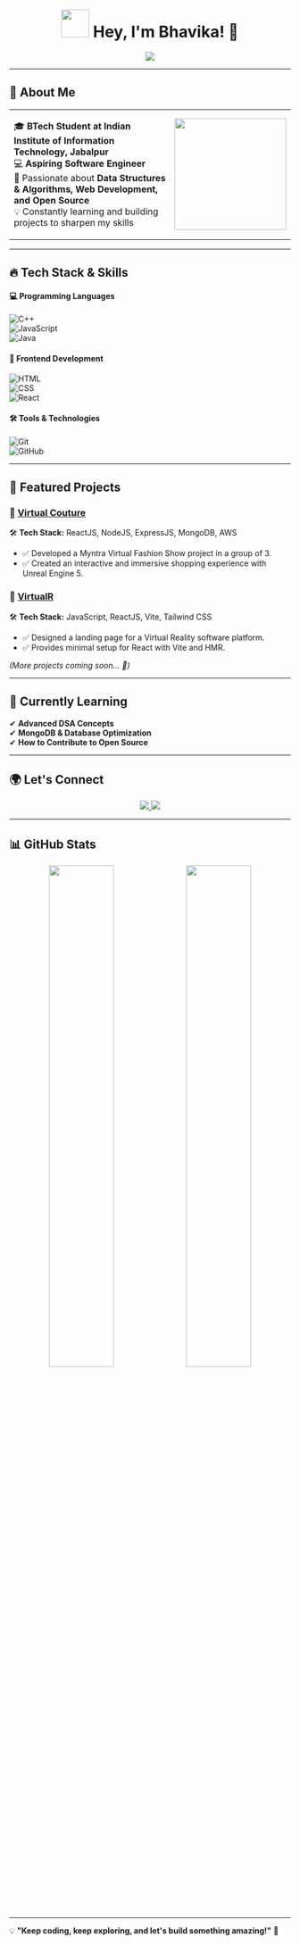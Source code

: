 <h1 align="center">  
  <img src="https://media1.giphy.com/media/v1.Y2lkPTc5MGI3NjExZnloa293cHlydTczc2VvM3J3bWVncDM3a2l3OWM4NHNybjNoN2M3eSZlcD12MV9pbnRlcm5hbF9naWZfYnlfaWQmY3Q9Zw/BferOKonYOspm28AiB/giphy.gif" width="50">  
  Hey, I'm Bhavika! 👋  
</h1>  

<p align="center">  
  <img src="https://readme-typing-svg.herokuapp.com?font=Fira+Code&pause=1000&color=F75C7E&width=435&lines=Aspiring+Software+Developer;Passionate+about+Web+Development+%26+DSA;Open+Source+Enthusiast+%7C+Tech+Explorer" />  
</p>  

---  

## 🚀 About Me

<table><tr>
<td>

🎓 **BTech Student at Indian Institute of Information Technology, Jabalpur**  
💻 **Aspiring Software Engineer**  
🌱 Passionate about **Data Structures & Algorithms, Web Development, and Open Source**  
💡 Constantly learning and building projects to sharpen my skills  

</td>
<td>
  <img src="https://media1.giphy.com/media/v1.Y2lkPTc5MGI3NjExZnloa293cHlydTczc2VvM3J3bWVncDM3a2l3OWM4NHNybjNoN2M3eSZlcD12MV9pbnRlcm5hbF9naWZfYnlfaWQmY3Q9Zw/BferOKonYOspm28AiB/giphy.gif" width="200">  
</td>
</tr></table>

---  

## 🔥 Tech Stack & Skills  

#### 💻 Programming Languages  
![C++](https://img.shields.io/badge/-C++-00599C?style=flat-square&logo=c%2B%2B&logoColor=white)  
![JavaScript](https://img.shields.io/badge/-JavaScript-F7DF1E?style=flat-square&logo=javascript&logoColor=black)  
![Java](https://img.shields.io/badge/-Java-007396?style=flat-square&logo=java&logoColor=white)  

#### 🎨 Frontend Development  
![HTML](https://img.shields.io/badge/-HTML-E34F26?style=flat-square&logo=html5&logoColor=white)  
![CSS](https://img.shields.io/badge/-CSS-1572B6?style=flat-square&logo=css3&logoColor=white)  
![React](https://img.shields.io/badge/-React-61DAFB?style=flat-square&logo=react&logoColor=black)  

#### 🛠 Tools & Technologies  
![Git](https://img.shields.io/badge/-Git-F05032?style=flat-square&logo=git&logoColor=white)  
![GitHub](https://img.shields.io/badge/-GitHub-181717?style=flat-square&logo=github&logoColor=white)  

---  

## 📂 Featured Projects  

### 🚀 **[Virtual Couture](https://github.com/Jasmine5220/fashion-show-prototype.git)**  
🛠 **Tech Stack:** ReactJS, NodeJS, ExpressJS, MongoDB, AWS  
- ✅ Developed a Myntra Virtual Fashion Show project in a group of 3.  
- ✅ Created an interactive and immersive shopping experience with Unreal Engine 5.  

### 🌟 **[VirtualR](https://github.com/Bhavika42/Virtual-Reality.git)**  
🛠 **Tech Stack:** JavaScript, ReactJS, Vite, Tailwind CSS  
- ✅ Designed a landing page for a Virtual Reality software platform.  
- ✅ Provides minimal setup for React with Vite and HMR.  

_(More projects coming soon... 🚀)_  

---  

## 🌱 Currently Learning  

✔ **Advanced DSA Concepts**  
✔ **MongoDB & Database Optimization**  
✔ **How to Contribute to Open Source**  

---  

## 🌍 Let's Connect  

<p align="center">  
  <a href="https://www.linkedin.com/in/bhavika-sehgal24/">  
    <img src="https://img.shields.io/badge/-LinkedIn-0A66C2?style=for-the-badge&logo=Linkedin&logoColor=white">  
  </a>  
  <a href="mailto:bhavikasehgal2@gmail.com">  
    <img src="https://img.shields.io/badge/-Email-red?style=for-the-badge&logo=gmail&logoColor=white">  
  </a>  
</p>  

---  

## 📊 GitHub Stats  

<p align="center">  
  <img src="https://github-readme-stats.vercel.app/api?username=Bhavika42&show_icons=true&theme=tokyonight" width="48%">  
  <img src="https://github-readme-streak-stats.herokuapp.com/?user=Bhavika42&theme=tokyonight" width="48%">  
</p>  

---  

💡 **"Keep coding, keep exploring, and let's build something amazing!"** 🚀  
